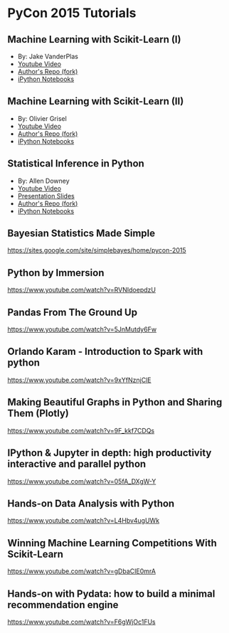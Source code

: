 
# PyCon 2015 Tutorials

## Machine Learning with Scikit-Learn (I) 

* By: Jake VanderPlas
* [Youtube Video](https://www.youtube.com/watch?v=L7R4HUQ-eQ0)
* [Author's Repo (fork)](https://github.com/walterreade/PyCon2015-Notes/tree/master/Tutorial-Files/Machine-Learning-I)
* [iPython Notebooks](http://nbviewer.ipython.org/github/walterreade/PyCon2015-Notes/tree/master/Tutorial-Files/Machine-Learning-I/notebooks/)

## Machine Learning with Scikit-Learn (II)

* By: Olivier Grisel
* [Youtube Video](https://www.youtube.com/watch?v=oGqGxvqA9-k)
* [Author's Repo (fork)](https://github.com/walterreade/PyCon2015-Notes/tree/master/Tutorial-Files/Machine-Learning-II)
* [iPython Notebooks](http://nbviewer.ipython.org/github/walterreade/PyCon2015-Notes/tree/master/Tutorial-Files/Machine-Learning-II/notebooks/)

## Statistical Inference in Python

* By: Allen Downey
* [Youtube Video](https://www.youtube.com/watch?v=5Vjrqnk7Igs)
* [Presentation Slides](https://docs.google.com/presentation/d/1imQAEmNg4GB3bCAblauMOOLlAC95-XvkTSKB1_dB3Tg/edit?hl=en#slide=id.p)
* [Author's Repo (fork)](https://github.com/walterreade/PyCon2015-Notes/tree/master/Tutorial-Files/Computational-Statistics)
* [iPython Notebooks](http://nbviewer.ipython.org/github/walterreade/PyCon2015-Notes/tree/master/Tutorial-Files/Computational-Statistics/notebooks)

## Bayesian Statistics Made Simple

https://sites.google.com/site/simplebayes/home/pycon-2015

## Python by Immersion

https://www.youtube.com/watch?v=RVNIdoepdzU

## Pandas From The Ground Up

https://www.youtube.com/watch?v=5JnMutdy6Fw

## Orlando Karam - Introduction to Spark with python

https://www.youtube.com/watch?v=9xYfNznjClE

## Making Beautiful Graphs in Python and Sharing Them (Plotly)

https://www.youtube.com/watch?v=9F_kkf7CDQs

## IPython & Jupyter in depth: high productivity interactive and parallel python

https://www.youtube.com/watch?v=05fA_DXgW-Y

## Hands-on Data Analysis with Python

https://www.youtube.com/watch?v=L4Hbv4ugUWk

## Winning Machine Learning Competitions With Scikit-Learn

https://www.youtube.com/watch?v=gDbaCIE0mrA

## Hands-on with Pydata: how to build a minimal recommendation engine

https://www.youtube.com/watch?v=F6gWjOc1FUs
